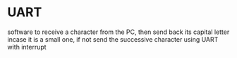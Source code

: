 # UART
software to receive a character from the PC, then send back its capital letter incase it is a small one, if not send the successive character using UART with interrupt
